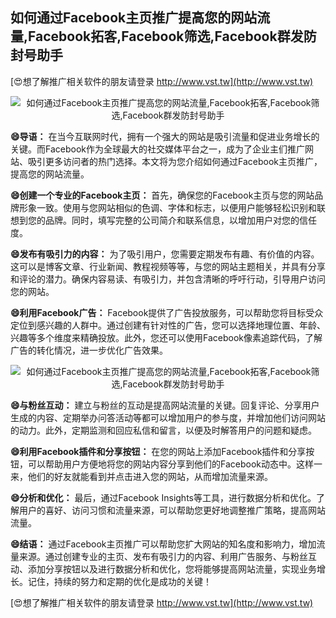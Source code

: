## **如何通过Facebook主页推广提高您的网站流量,Facebook拓客,Facebook筛选,Facebook群发防封号助手**

[😍想了解推广相关软件的朋友请登录 http://www.vst.tw](http://www.vst.tw)

 <center><img src="https://vst.tw/MP4/tuiguang/png/7.png" alt="如何通过Facebook主页推广提高您的网站流量,Facebook拓客,Facebook筛选,Facebook群发防封号助手"></center>

**😄导语：**
在当今互联网时代，拥有一个强大的网站是吸引流量和促进业务增长的关键。而Facebook作为全球最大的社交媒体平台之一，成为了企业主们推广网站、吸引更多访问者的热门选择。本文将为您介绍如何通过Facebook主页推广，提高您的网站流量。

**😄创建一个专业的Facebook主页：**
首先，确保您的Facebook主页与您的网站品牌形象一致。使用与您网站相似的色调、字体和标志，以便用户能够轻松识别和联想到您的品牌。同时，填写完整的公司简介和联系信息，以增加用户对您的信任度。

**😄发布有吸引力的内容：**
为了吸引用户，您需要定期发布有趣、有价值的内容。这可以是博客文章、行业新闻、教程视频等等，与您的网站主题相关，并具有分享和评论的潜力。确保内容易读、有吸引力，并包含清晰的呼吁行动，引导用户访问您的网站。

**😄利用Facebook广告：**
Facebook提供了广告投放服务，可以帮助您将目标受众定位到感兴趣的人群中。通过创建有针对性的广告，您可以选择地理位置、年龄、兴趣等多个维度来精确投放。此外，您还可以使用Facebook像素追踪代码，了解广告的转化情况，进一步优化广告效果。

 <center><img src="https://vst.tw/MP4/tuiguang/png/5.png" alt="如何通过Facebook主页推广提高您的网站流量,Facebook拓客,Facebook筛选,Facebook群发防封号助手"></center>

**😄与粉丝互动：**
建立与粉丝的互动是提高网站流量的关键。回复评论、分享用户生成的内容、定期举办问答活动等都可以增加用户的参与度，并增加他们访问网站的动力。此外，定期监测和回应私信和留言，以便及时解答用户的问题和疑虑。

**😄利用Facebook插件和分享按钮：**
在您的网站上添加Facebook插件和分享按钮，可以帮助用户方便地将您的网站内容分享到他们的Facebook动态中。这样一来，他们的好友就能看到并点击进入您的网站，从而增加流量来源。

**😄分析和优化：**
最后，通过Facebook Insights等工具，进行数据分析和优化。了解用户的喜好、访问习惯和流量来源，可以帮助您更好地调整推广策略，提高网站流量。

**😄结语：**
通过Facebook主页推广可以帮助您扩大网站的知名度和影响力，增加流量来源。通过创建专业的主页、发布有吸引力的内容、利用广告服务、与粉丝互动、添加分享按钮以及进行数据分析和优化，您将能够提高网站流量，实现业务增长。记住，持续的努力和定期的优化是成功的关键！

[😍想了解推广相关软件的朋友请登录 http://www.vst.tw](http://www.vst.tw)



